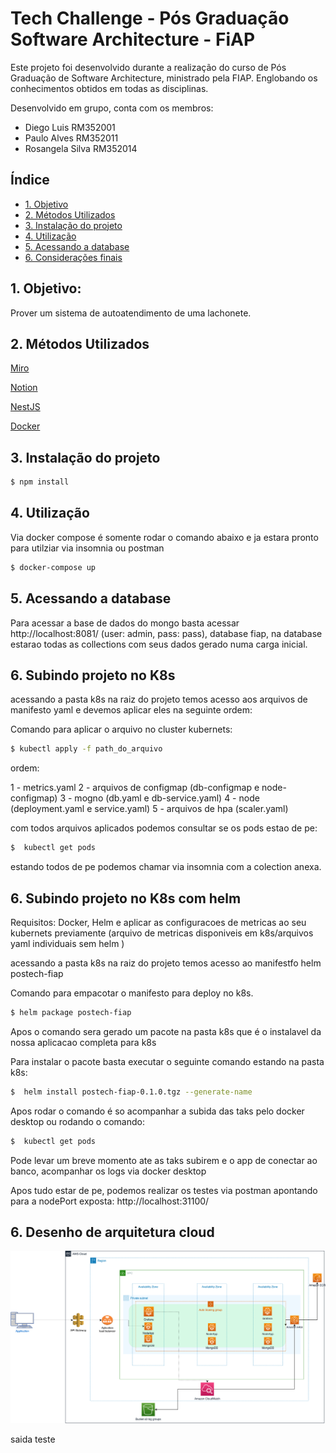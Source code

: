 # Tech Challenge - Pós Graduação Software Architecture - FiAP

Este projeto foi desenvolvido durante a realização do curso de Pós Graduação de Software Architecture, ministrado pela FIAP. Englobando os conhecimentos obtidos em todas as disciplinas.

Desenvolvido em grupo, conta com os membros:

- Diego Luis RM352001
- Paulo Alves RM352011
- Rosangela Silva RM352014

## Índice

- [1. Objetivo](#1-objetivo)
- [2. Métodos Utilizados](#2-métodos-utilizados)
- [3. Instalação do projeto](#3-instalação-do-projeto)
- [4. Utilização](#4-utilização)
- [5. Acessando a database](#5-acessando-a-database)
- [6. Considerações finais](#6-considerações-finais)

## 1. Objetivo:

Prover um sistema de autoatendimento de uma lachonete.

## 2. Métodos Utilizados

[Miro](https://miro.com/app/board/uXjVMlKvwf0=/)

[Notion](https://www.notion.so/d473ae027b1140c6915ba85c0e87dcbc?v=66a8f70c96af43418355a530584d995d)

[NestJS](https://docs.nestjs.com/)

[Docker](https://docs.docker.com/)

## 3. Instalação do projeto

```bash
$ npm install
```

## 4. Utilização

Via docker compose é somente rodar o comando abaixo e ja estara pronto para utilziar via insomnia ou postman

```bash
$ docker-compose up
```

## 5. Acessando a database

Para acessar a base de dados do mongo basta acessar http://localhost:8081/ (user: admin, pass: pass), database fiap, na database estarao todas as collections com seus dados gerado numa carga inicial.

## 6. Subindo projeto no K8s

acessando a pasta k8s na raiz do projeto temos acesso aos arquivos de manifesto yaml e devemos aplicar eles na seguinte ordem:

Comando para aplicar o arquivo no cluster kubernets:

```bash
$ kubectl apply -f path_do_arquivo
```

ordem:

1 - metrics.yaml
2 - arquivos de configmap (db-configmap e node-configmap)
3 - mogno (db.yaml e db-service.yaml)
4 - node (deployment.yaml e service.yaml)
5 - arquivos de hpa (scaler.yaml)

com todos arquivos aplicados podemos consultar se os pods estao de pe:

```bash
$  kubectl get pods
```

estando todos de pe podemos chamar via insomnia com a colection anexa.

## 6. Subindo projeto no K8s com helm

Requisitos: Docker, Helm e aplicar as configuracoes de metricas ao seu kubernets previamente (arquivo de metricas disponiveis em k8s/arquivos yaml individuais sem helm )

acessando a pasta k8s na raiz do projeto temos acesso ao manifestfo helm postech-fiap

Comando para empacotar o manifesto para deploy no k8s.

```bash
$ helm package postech-fiap
```

Apos o comando sera gerado um pacote na pasta k8s que é o instalavel da nossa aplicacao completa para k8s

Para instalar o pacote basta executar o seguinte comando estando na pasta k8s:

```bash
$  helm install postech-fiap-0.1.0.tgz --generate-name
```

Apos rodar o comando é so acompanhar a subida das taks pelo docker desktop ou rodando o comando:

```bash
$  kubectl get pods
```

Pode levar um breve momento ate as taks subirem e o app de conectar ao banco, acompanhar os logs via docker desktop

Apos tudo estar de pe, podemos realizar os testes via postman apontando para a nodePort exposta: http://localhost:31100/

## 6. Desenho de arquitetura cloud

<img src="./assets/posnew.png">

saida teste
